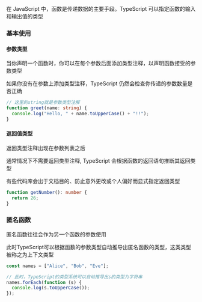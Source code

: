 在 JavaScript 中，函数是传递数据的主要手段。TypeScript 可以指定函数的输入和输出值的类型



### 基本使用

#### 参数类型

当你声明一个函数时，你可以在每个参数后面添加类型注释，以声明函数接受的参数类型

如果你没有在参数上添加类型注释，TypeScript 仍然会检查你传递的参数数量是否正确

```ts
// 这里的string就是参数类型注解
function greet(name: string) {
  console.log("Hello, " + name.toUpperCase() + "!!");
}
```



#### 返回值类型

返回类型注释出现在参数列表之后

通常情况下不需要返回类型注释, TypeScript 会根据函数的返回语句推断其返回类型

有些代码库会出于文档目的、防止意外更改或个人偏好而显式指定返回类型

```ts
function getNumber(): number {
  return 26;
}
```



### 匿名函数

匿名函数往往会作为另一个函数的参数使用

此时TypeScript可以根据函数的参数类型自动推导出匿名函数的类型，这类类型被称之为上下文类型

```ts
const names = ["Alice", "Bob", "Eve"];

// 此时，TypeScript的类型系统可以自动推导出s的类型为字符串
names.forEach(function (s) {
  console.log(s.toUpperCase());
});
```


